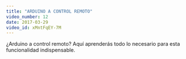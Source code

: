 ```yaml
---
title: "ARDUINO A CONTROL REMOTO"
video_number: 12
date: 2017-03-29
video_id: xMntFqEY-7M
---
```

¿Arduino a control remoto? Aquí aprenderás todo lo necesario para esta funcionalidad indispensable.
